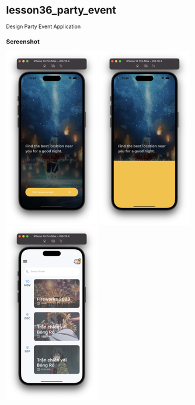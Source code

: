 # lesson36_party_event
Design Party Event Application

### Screenshot
[<img src="assets/screenshot/img_mintro.png" width="250">](assets/screenshot/img_mintro.png)
[<img src="assets/screenshot/img_starting_animation.png" width="250">](assets/screenshot/img_starting_animation.png)
[<img src="assets/screenshot/img_findEvent.png" width="250">](assets/screenshot/img_findEvent.png)

